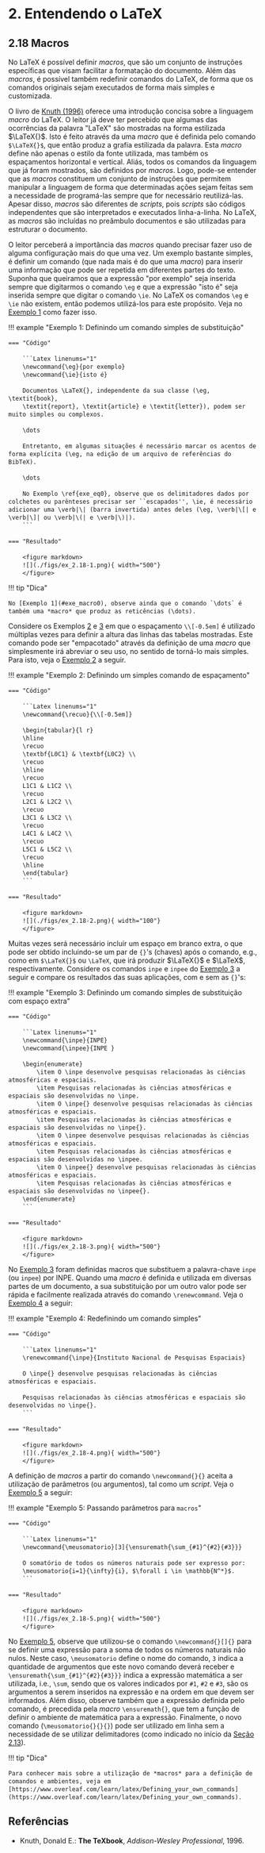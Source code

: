 # 2. Entendendo o LaTeX

## 2.18 Macros

No LaTeX é possível definir *macros*, que são um conjunto de instruções específicas que visam facilitar a formatação do documento. Além das *macros*, é possível também redefinir comandos do LaTeX, de forma que os comandos originais sejam executados de forma mais simples e customizada.

O livro de [Knuth (1996)](#knuth/1996) oferece uma introdução concisa sobre a linguagem *macro* do LaTeX. O leitor já deve ter percebido que algumas das ocorrências da palavra "LaTeX" são mostradas na forma estilizada $\LaTeX{}$. Isto é feito através da uma *macro* que é definida pelo comando `$\LaTeX{}$`, que então produz a grafia estilizada da palavra. Esta *macro* define não apenas o estilo da fonte utilizada, mas também os espaçamentos horizontal e vertical. Aliás, todos os comandos da linguagem que já foram mostrados, são definidos por *macros*. Logo, pode-se entender que as *macros* constituem um conjunto de instruções que permitem manipular a linguagem de forma que determinadas ações sejam feitas sem a necessidade de programá-las sempre que for necessário reutilizá-las. Apesar disso, *macros* são diferentes de *scripts*, pois *scripts* são códigos independentes que são interpretados e executados linha-a-linha. No LaTeX, as *macros* são incluídas no preâmbulo documentos e são utilizadas para estruturar o documento.

O leitor perceberá a importância das *macros* quando precisar fazer uso de alguma configuração mais do que uma vez. Um exemplo bastante simples, é definir um comando (que nada mais é do que uma *macro*) para inserir uma informação que pode ser repetida em diferentes partes do texto. Suponha que queiramos que a expressão "por exemplo" seja inserida sempre que digitarmos o comando `\eg` e que a expressão "isto é" seja inserida sempre que digitar o comando `\ie`. No LaTeX os comandos `\eg` e `\ie` não existem, então podemos utilizá-los para este propósito. Veja no [Exemplo 1](#exe_macro0) como fazer isso.

!!! example "<a id="exe_macro0"></a>Exemplo 1: Definindo um comando simples de substituição"

    === "Código"

        ```Latex linenums="1"
        \newcommand{\eg}{por exemplo}
        \newcommand{\ie}{isto é}

        Documentos \LaTeX{}, independente da sua classe (\eg, \textit{book}, 
        \textit{report}, \textit{article} e \textit{letter}), podem ser muito simples ou complexos.

        \dots

        Entretanto, em algumas situações é necessário marcar os acentos de forma explícita (\eg, na edição de um arquivo de referências do BibTeX). 

        \dots

        No Exemplo \ref{exe_eq0}, observe que os delimitadores dados por colchetes ou parênteses precisar ser ``escapados'', \ie, é necessário adicionar uma \verb|\| (barra invertida) antes deles (\eg, \verb|\[| e \verb|\]| ou \verb|\(| e \verb|\)|). 
        ```

    === "Resultado"

        <figure markdown>
        ![](./figs/ex_2.18-1.png){ width="500"}
        </figure>

!!! tip "Dica"

    No [Exemplo 1](#exe_macro0), observe ainda que o comando `\dots` é também uma *macro* que produz as reticências (\dots).

Considere os Exemplos [2](./tabelas.md#exe_tab2) e [3](./tabelas.md#exe_tab3) em que o espaçamento `\\[-0.5em]` é utilizado múltiplas vezes para definir a altura das linhas das tabelas mostradas. Este comando pode ser "empacotado" através da definição de uma *macro* que simplesmente irá abreviar o seu uso, no sentido de torná-lo mais simples. Para isto, veja o [Exemplo 2](#exe_macro1) a seguir.

!!! example "<a id="exe_macro1"></a>Exemplo 2: Definindo um simples comando de espaçamento"

    === "Código"

        ```Latex linenums="1"
        \newcommand{\recuo}{\\[-0.5em]}

        \begin{tabular}{l r}
        \hline 
        \recuo
        \textbf{L0C1} & \textbf{L0C2} \\
        \recuo
        \hline
        \recuo
        L1C1 & L1C2 \\
        \recuo
        L2C1 & L2C2 \\
        \recuo
        L3C1 & L3C2 \\
        \recuo
        L4C1 & L4C2 \\
        \recuo
        L5C1 & L5C2 \\
        \recuo
        \hline
        \end{tabular}
        ```

    === "Resultado"

        <figure markdown>
        ![](./figs/ex_2.18-2.png){ width="100"}
        </figure>

Muitas vezes será necessário incluir um espaço em branco extra, o que pode ser obtido incluindo-se um par de `{}`'s (chaves) após o comando, e.g., como em `$\LaTeX{}$` ou `\LaTeX`, que irá produzir $\LaTeX{}$ e $\LaTeX$, respectivamente. Considere os comandos `inpe` e `inpee` do [Exemplo 3](#exe_macro2) a seguir e compare os resultados das suas aplicações, com e sem as `{}`'s: 

!!! example "<a id="exe_macro2"></a>Exemplo 3: Definindo um comando simples de substituição com espaço extra"

    === "Código"

        ```Latex linenums="1"
        \newcommand{\inpe}{INPE}
        \newcommand{\inpee}{INPE }

        \begin{enumerate}
            \item O \inpe desenvolve pesquisas relacionadas às ciências atmosféricas e espaciais.
            \item Pesquisas relacionadas às ciências atmosféricas e espaciais são desenvolvidas no \inpe.
            \item O \inpe{} desenvolve pesquisas relacionadas às ciências atmosféricas e espaciais.
            \item Pesquisas relacionadas às ciências atmosféricas e espaciais são desenvolvidas no \inpe{}.
            \item O \inpee desenvolve pesquisas relacionadas às ciências atmosféricas e espaciais.
            \item Pesquisas relacionadas às ciências atmosféricas e espaciais são desenvolvidas no \inpee.
            \item O \inpee{} desenvolve pesquisas relacionadas às ciências atmosféricas e espaciais.
            \item Pesquisas relacionadas às ciências atmosféricas e espaciais são desenvolvidas no \inpee{}.
        \end{enumerate}
        ```

    === "Resultado"

        <figure markdown>
        ![](./figs/ex_2.18-3.png){ width="500"}
        </figure>

No [Exemplo 3](#exe_macro2) foram definidas macros que substituem a palavra-chave `inpe` (ou `inpee`) por INPE. Quando uma *macro* é definida e utilizada em diversas partes de um documento, a sua substituição por um outro valor pode ser rápida e facilmente realizada através do comando `\renewcommand`. Veja o [Exemplo 4](#exe_macro3) a seguir:

!!! example "<a id="exe_macro3"></a>Exemplo 4: Redefinindo um comando simples"

    === "Código"

        ```Latex linenums="1"
        \renewcommand{\inpe}{Instituto Nacional de Pesquisas Espaciais}

        O \inpe{} desenvolve pesquisas relacionadas às ciências atmosféricas e espaciais.

        Pesquisas relacionadas às ciências atmosféricas e espaciais são desenvolvidas no \inpe{}.
        ```

    === "Resultado"

        <figure markdown>
        ![](./figs/ex_2.18-4.png){ width="500"}
        </figure>

A definição de *macros* a partir do comando `\newcommand{}{}` aceita a utilização de parâmetros (ou argumentos), tal como um *script*. Veja o [Exemplo 5](#exe_macro4) a seguir:

!!! example "<a id="exe_macro4"></a>Exemplo 5: Passando parâmetros para `macros`"

    === "Código"

        ```Latex linenums="1"
        \newcommand{\meusomatorio}[3]{\ensuremath{\sum_{#1}^{#2}{#3}}}

        O somatório de todos os números naturais pode ser expresso por: 
        \meusomatorio{i=1}{\infty}{i}, $\forall i \in \mathbb{N^*}$.
        ```

    === "Resultado"

        <figure markdown>
        ![](./figs/ex_2.18-5.png){ width="500"}
        </figure>

No [Exemplo 5](#exe_macro4), observe que utilizou-se o comando `\newcommand{}[]{}` para se definir uma expressão para a soma de todos os números naturais não nulos. Neste caso, `\meusomatorio` define o nome do comando, `3` indica a quantidade de argumentos que este novo comando deverá receber e `\ensuremath{\sum_{#1}^{#2}{#3}}}` indica a expressão matemática a ser utilizada, i.e., `\sum`, sendo que os valores indicados por `#1`, `#2` e `#3`, são os argumentos a serem inseridos na expressão e na ordem em que devem ser informados. Além disso, observe também que a expressão definida pelo comando, é precedida pela *macro* `\ensuremath{}`, que tem a função de definir o ambiente de matemática para a expressão. Finalmente, o novo comando (`\meusomatorio{}{}{}`) pode ser utilizado em linha sem a necessidade de se utilizar delimitadores (como indicado no início da [Seção 2.13](../matematica/#213-matematica-e-equacoes)).

!!! tip "Dica"

    Para conhecer mais sobre a utilização de *macros* para a definição de comandos e ambientes, veja em [https://www.overleaf.com/learn/latex/Defining_your_own_commands](https://www.overleaf.com/learn/latex/Defining_your_own_commands).

## Referências

* <a id="knuth/1996"></a> Knuth, Donald E.: **The TeXbook**, *Addison-Wesley Professional*, 1996.
